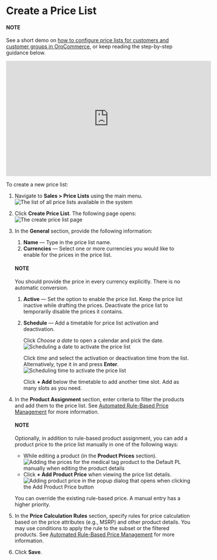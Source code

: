 <a id="user-guide-pricing-create-pricelist"></a>

# Create a Price List

#### NOTE
See a short demo on <a href="https://academy.oroinc.com/media-library/configuring-pricelists" target="_blank">how to configure price lists for customers and customer groups in OroCommerce</a>, or keep reading the step-by-step guidance below.

<iframe width="560" height="315" src="https://www.youtube.com/embed/KYR1M6gykio" frameborder="0" allowfullscreen></iframe>

To create a new price list:

1. Navigate to **Sales > Price Lists** using the main menu.
   ![The list of all price lists available in the system](user/img/sales/pricelist/PriceLists.png)
2. Click **Create Price List**. The following page opens:
   ![The create price list page](user/img/sales/pricelist/PriceListsCreate.png)
3. In the **General** section, provide the following information:
   1. **Name** — Type in the price list name.
   2. **Currencies** — Select one or more currencies you would like to enable for the prices in the price list.

   #### NOTE
   You should provide the price in every currency explicitly. There is no automatic conversion.

   1. **Active** — Set the option to enable the price list. Keep the price list inactive while drafting the prices. Deactivate the price list to temporarily disable the prices it contains.
   2. **Schedule** — Add a timetable for price list activation and deactivation.

      Click *Choose a date* to open a calendar and pick the date.
      ![Scheduling a date to activate the price list](user/img/sales/pricelist/PriceListsCreate_general_schedule.png)

      Click *time* and select the activation or deactivation time from the list. Alternatively, type it in and press **Enter**.
      ![Scheduling time to activate the price list](user/img/sales/pricelist/PriceListsCreate_general_schedule_time.png)

      Click **+ Add** below the timetable to add another time slot. Add as many slots as you need.
4. In the **Product Assignment** section, enter criteria to filter the products and add them to the price list. See [Automated Rule-Based Price Management](auto.md#user-guide-pricing-price-list-auto) for more information.

   #### NOTE
   Optionally, in addition to rule-based product assignment, you can add a product price to the price list manually in one of the following ways:
   * While editing a product (in the **Product Prices** section).
     ![Adding the prices for the medical tag product to the Default PL manually when editing the product details](user/img/sales/pricelist/prices_for_product.png)
   * Click **+ Add Product Price** when viewing the price list details.
     ![Adding product price in the popup dialog that opens when clicking the Add Product Price button](user/img/sales/pricelist/prices_for_price_list.png)

   You can override the existing rule-based price. A manual entry has a higher priority.
5. In the **Price Calculation Rules** section, specify rules for price calculation based on the price attributes (e.g., MSRP) and other product details. You may use conditions to apply the rule to the subset or the filtered products. See [Automated Rule-Based Price Management](auto.md#user-guide-pricing-price-list-auto) for more information.
6. Click **Save**.
